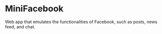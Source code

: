 # MiniFacebook
Web app that emulates the functionalities of Facebook, such as posts, news feed, and chat.

